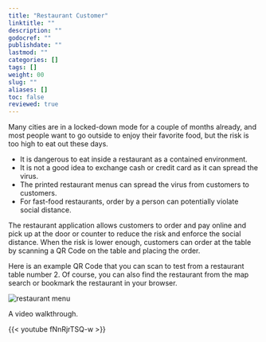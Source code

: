 ```yaml
---
title: "Restaurant Customer"
linktitle: ""
description: ""
godocref: ""
publishdate: ""
lastmod: ""
categories: []
tags: []
weight: 00
slug: ""
aliases: []
toc: false
reviewed: true
---
```


Many cities are in a locked-down mode for a couple of months already, and most people want to go outside to enjoy their favorite food, but the risk is too high to eat out these days. 

* It is dangerous to eat inside a restaurant as a contained environment.
* It is not a good idea to exchange cash or credit card as it can spread the virus. 
* The printed restaurant menus can spread the virus from customers to customers. 
* For fast-food restaurants, order by a person can potentially violate social distance. 

The restaurant application allows customers to order and pay online and pick up at the door or counter to reduce the risk and enforce the social distance. When the risk is lower enough, customers can order at the table by scanning a QR Code on the table and placing the order. 

Here is an example QR Code that you can scan to test from a restaurant table number 2. Of course, you can also find the restaurant from the map search or bookmark the restaurant in your browser.

![restaurant menu](/images/restaurant_menu.png)

A video walkthrough. 

{{< youtube fNnRjrTSQ-w >}}
